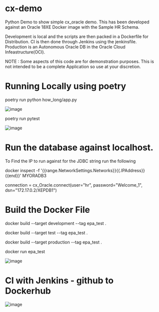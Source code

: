 # cx-demo

Python Demo to show simple cx_oracle demo. This has been developed against an Oracle 18XE Docker image with the Sample HR Schema.

Development is local and the scripts are then packed in a Dockerfile for Distribution. CI is then done through Jenkins using the jenkinsfile. Production is an Autonomous Oracle DB in the Oracle Cloud Infeastructure(OCI).

NOTE : Some aspects of this code are for demonstration purposes. This is not intended to be a complete Application so use at your discretion.

# Running Locally using poetry

poetry run python how_long/app.py

![image](https://user-images.githubusercontent.com/71491954/157334147-44914b1a-4fa1-437c-85c3-642dde4a40f4.png)


poetry run pytest

![image](https://user-images.githubusercontent.com/71491954/157334007-fd6d1eaa-3683-45ec-afdb-87b839f163d7.png)


# Run the database against localhost. 

To Find the IP to run against for the JDBC string run the following

docker inspect -f '{{range.NetworkSettings.Networks}}{{.IPAddress}}{{end}}' MYORADB3

connection = cx_Oracle.connect(user="hr", password="Welcome_1", dsn="172.17.0.2/XEPDB1")

# Build the Docker File

docker build --target development --tag epa_test .

docker build --target test --tag epa_test .

docker build --target production --tag epa_test .

docker run epa_test

![image](https://user-images.githubusercontent.com/71491954/157327087-e7f6088c-b8f9-40fb-995d-0d79a1b65828.png)

# CI with Jenkins - github to Dockerhub

![image](https://user-images.githubusercontent.com/71491954/157336694-134c17ac-627a-4d6a-8926-0814f39192a7.png)

